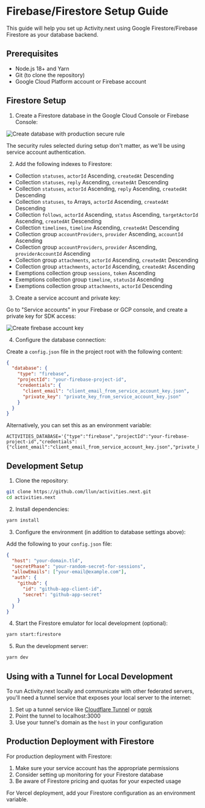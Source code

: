 # Firebase/Firestore Setup Guide

This guide will help you set up Activity.next using Google Firestore/Firebase Firestore as your database backend.

## Prerequisites

- Node.js 18+ and Yarn
- Git (to clone the repository)
- Google Cloud Platform account or Firebase account

## Firestore Setup

1. Create a Firestore database in the Google Cloud Console or Firebase Console:

![Create database with production secure rule](images/firestore-create-database.png)

The security rules selected during setup don't matter, as we'll be using service account authentication.

2. Add the following indexes to Firestore:

- Collection `statuses`, `actorId` Ascending, `createdAt` Descending
- Collection `statuses`, `reply` Ascending, `createdAt` Descending
- Collection `statuses`, `actorId` Ascending, `reply` Ascending, `createdAt` Descending
- Collection `statuses`, `to` Arrays, `actorId` Ascending, `createdAt` Descending
- Collection `follows`, `actorId` Ascending, `status` Ascending, `targetActorId` Ascending, `createdAt` Descending
- Collection `timelines`, `timeline` Ascending, `createdAt` Descending
- Collection group `accountProviders`, `provider` Ascending, `accountId` Ascending
- Collection group `accountProviders`, `provider` Ascending, `providerAccountId` Ascending
- Collection group `attachments`, `actorId` Ascending, `createdAt` Descending
- Collection group `attachments`, `actorId` Ascending, `createdAt` Ascending
- Exemptions collection group `sessions`, `token` Ascending
- Exemptions collection group `timeline`, `statusId` Ascending
- Exemptions collection group `attachments`, `actorId` Descending

3. Create a service account and private key:

Go to "Service accounts" in your Firebase or GCP console, and create a private key for SDK access:

![Create firebase account key](images/firestore-service-accounts-key.png)

4. Configure the database connection:

Create a `config.json` file in the project root with the following content:

```json
{
  "database": {
    "type": "firebase",
    "projectId": "your-firebase-project-id",
    "credentials": {
      "client_email": "client_email_from_service_account_key.json",
      "private_key": "private_key_from_service_account_key.json"
    }
  }
}
```

Alternatively, you can set this as an environment variable:

```
ACTIVITIES_DATABASE='{"type":"firebase","projectId":"your-firebase-project-id","credentials":{"client_email":"client_email_from_service_account_key.json","private_key":"private_key_from_service_account_key.json"}}'
```

## Development Setup

1. Clone the repository:

```bash
git clone https://github.com/llun/activities.next.git
cd activities.next
```

2. Install dependencies:

```bash
yarn install
```

3. Configure the environment (in addition to database settings above):

Add the following to your `config.json` file:

```json
{
  "host": "your-domain.tld",
  "secretPhase": "your-random-secret-for-sessions",
  "allowEmails": ["your-email@example.com"],
  "auth": {
    "github": {
      "id": "github-app-client-id",
      "secret": "github-app-secret"
    }
  }
}
```

4. Start the Firestore emulator for local development (optional):

```bash
yarn start:firestore
```

5. Run the development server:

```bash
yarn dev
```

## Using with a Tunnel for Local Development

To run Activity.next locally and communicate with other federated servers, you'll need a tunnel service that exposes your local server to the internet:

1. Set up a tunnel service like [Cloudflare Tunnel](https://www.cloudflare.com/products/tunnel/) or [ngrok](https://ngrok.com/)
2. Point the tunnel to localhost:3000
3. Use your tunnel's domain as the `host` in your configuration

## Production Deployment with Firestore

For production deployment with Firestore:

1. Make sure your service account has the appropriate permissions
2. Consider setting up monitoring for your Firestore database
3. Be aware of Firestore pricing and quotas for your expected usage

For Vercel deployment, add your Firestore configuration as an environment variable.